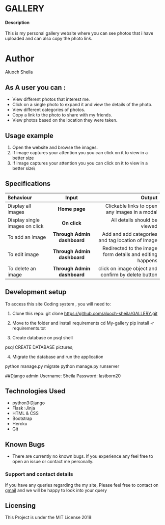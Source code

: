  # GALLERY
 #### Description
 This is my personal gallery website where you can see photos that i have uploaded and can also copy the photo link.
 
 # Author
 Aluoch Sheila
 
 ## As A user you can :
 * View different photos that interest me.
 * Click on a single photo to expand it and view the details of the photo.
 * View different categories of photos.
 * Copy a link to the photo to share with my friends.
 * View photos based on the location they were taken.
 
## Usage example
1. Open the website and browse the images.
2. If  image captures your attention  you you can click on it to view in a better size
2. If  image captures your attention  you you can click on it to view in a better size\
 ## Specifications
| Behaviour | Input | Output |
| :---------------- | :---------------: | ------------------: |
| Display all images | **Home page** | Clickable links to open any images in a modal |
| Display single images on click | **On  click** | All details should be viewed|
| To add an image  | **Through Admin dashboard** | Add and add categories and tag location of Image|
| To edit image  | **Through Admin dashboard** | Redirected to the  image form details and editing happens|
| To delete an image  | **Through Admin dashboard** | click on image object and confirm by delete button|

 ## Development setup
  To access  this site Coding system  , you will need to:
 
 1. Clone this repo:
   git clone https://github.com/aluoch-sheila/GALLERY.git

 2. Move to the folder and install requirements
   cd My-gallery
   pip install -r requirements.txt
   
 3. Create database on psql shell
 
   psql
   CREATE DATABASE pictures;
 
 4. Migrate the database and run the application
 
   python manage.py migrate
   python manage.py runserver
 
 ##Django admin
  Username: Sheila
  Password: lastborn20
  
 ## Technologies Used
 * python3:Django
 * Flask :Jinja
 * HTML & CSS
 * Bootstrap
 * Heroku
 * Git
 
 ## Known Bugs
 * There are currently no known bugs. If you experience any feel free to open an issue
 or contact me personally.
 
 ### Support and contact details
 If you have any queries regarding the my site,
 Please feel free to contact on [gmail](aluochsheila1999@gmail.com) and we will be happy to look into your query
 
 ## Licensing
  This Project is under the MIT License 2018
